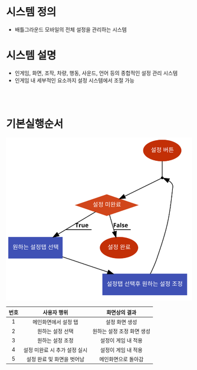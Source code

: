 # 시스템 정의
  - 배틀그라운드 모바일의 전체 설정을 관리하는 시스템
  
# 시스템 설명
  - 인게임, 화면, 조작, 차량, 행동, 사운드, 언어 등의 종합적인 설정 관리 시스템
  - 인게임 내 세부적인 요소까지 설정 시스템에서 조절 가능
<br>
<br>


# 기본실행순서
![NoImage](./설정.png)  



번호 | 사용자 행위 | 화면상의 결과
:-------: | :-------: | :-------:
1 | 메인화면에서 설정 탭 | 설정 화면 생성
2 | 원하는 설정 선택 | 원하는 설정 조정 화면 생성
3| 원하는 설정 조정 | 설정이 게임 내 적용
4| 설정 미완료 시 추가 설정 실시| 설정이 게임 내 적용
5| 설정 완료 및 화면을 벗어남| 메인화면으로 돌아감 
